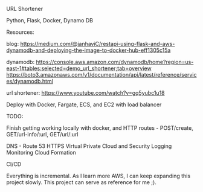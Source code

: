 URL Shortener


Python, Flask, Docker, Dynamo DB

Resources:

blog:
https://medium.com/@janhaviC/restapi-using-flask-and-aws-dynamodb-and-deploying-the-image-to-docker-hub-eff1305c15a

dynamodb:
https://console.aws.amazon.com/dynamodb/home?region=us-east-1#tables:selected=demo_url_shortener;tab=overview
https://boto3.amazonaws.com/v1/documentation/api/latest/reference/services/dynamodb.html

url shortener:
https://www.youtube.com/watch?v=gq5yubc1u18



Deploy with Docker, Fargate, ECS, and EC2 with load balancer


TODO:

Finish getting working locally with docker, and HTTP routes - POST/create, GET/url-info/:url, GET/url/:url

DNS - Route 53
HTTPS
Virtual Private Cloud and Security
Logging
Monitoring
Cloud Formation

CI/CD



Everything is incremental. As I learn more AWS, I can keep expanding this project slowly. This project can serve as reference for me ;).